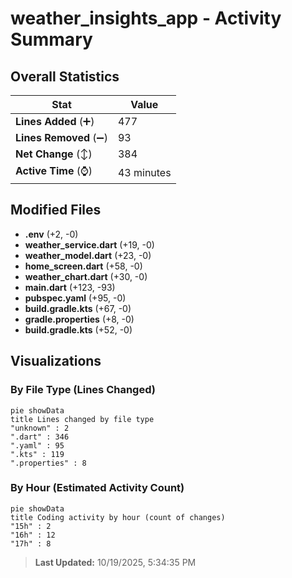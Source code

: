 # weather_insights_app - Activity Summary 

## Overall Statistics

| Stat                   | Value                                                             |
| ---------------------- | ----------------------------------------------------------------- |
| **Lines Added** (➕)   | 477                                          |
| **Lines Removed** (➖) | 93                                        |
| **Net Change** (↕)    | 384                |
| **Active Time** (⌚)   | 43 minutes |


## Modified Files
- **.env** (+2, -0)
- **weather_service.dart** (+19, -0)
- **weather_model.dart** (+23, -0)
- **home_screen.dart** (+58, -0)
- **weather_chart.dart** (+30, -0)
- **main.dart** (+123, -93)
- **pubspec.yaml** (+95, -0)
- **build.gradle.kts** (+67, -0)
- **gradle.properties** (+8, -0)
- **build.gradle.kts** (+52, -0)

## Visualizations

### By File Type (Lines Changed)

```mermaid
pie showData
title Lines changed by file type
"unknown" : 2
".dart" : 346
".yaml" : 95
".kts" : 119
".properties" : 8
```

### By Hour (Estimated Activity Count)

```mermaid
pie showData
title Coding activity by hour (count of changes)
"15h" : 2
"16h" : 12
"17h" : 8
```


> **Last Updated:** 10/19/2025, 5:34:35 PM